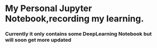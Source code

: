 # My Personal Jupyter Notebook,recording my learning.
### Currently it only contains some DeepLearning Notebook but will soon get more updated
